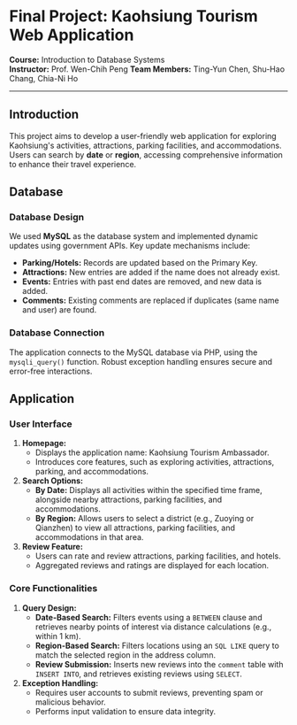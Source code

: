 # Final Project: Kaohsiung Tourism Web Application

**Course:** Introduction to Database Systems  
**Instructor:** Prof. Wen-Chih Peng
**Team Members:** Ting-Yun Chen, Shu-Hao Chang, Chia-Ni Ho

--- 

## Introduction
This project aims to develop a user-friendly web application for exploring Kaohsiung's activities, attractions, parking facilities, and accommodations. Users can search by **date** or **region**, accessing comprehensive information to enhance their travel experience.

## Database 
### Database Design
We used **MySQL** as the database system and implemented dynamic updates using government APIs. Key update mechanisms include:
* **Parking/Hotels:** Records are updated based on the Primary Key.
* **Attractions:** New entries are added if the name does not already exist.
* **Events:** Entries with past end dates are removed, and new data is added.
* **Comments:** Existing comments are replaced if duplicates (same name and user) are found.
### Database Connection
The application connects to the MySQL database via PHP, using the `mysqli_query()` function. Robust exception handling ensures secure and error-free interactions.

## Application
### User Interface
1. **Homepage:**
   * Displays the application name: Kaohsiung Tourism Ambassador.
   * Introduces core features, such as exploring activities, attractions, parking, and accommodations.
2. **Search Options:**
   * **By Date:** 
   Displays all activities within the specified time frame, alongside nearby attractions, parking facilities, and accommodations.
   * **By Region:** 
   Allows users to select a district (e.g., Zuoying or Qianzhen) to view all attractions, parking facilities, and accommodations in that area.
3. **Review Feature:**
   * Users can rate and review attractions, parking facilities, and hotels.
   * Aggregated reviews and ratings are displayed for each location.
### Core Functionalities
1. **Query Design:**
   * **Date-Based Search:**
   Filters events using a `BETWEEN` clause and retrieves nearby points of interest via distance calculations (e.g., within 1 km).
   * **Region-Based Search:** 
   Filters locations using an `SQL LIKE` query to match the selected region in the address column.
   * **Review Submission:**
   Inserts new reviews into the `comment` table with `INSERT INTO`, and retrieves existing reviews using `SELECT`.
2. **Exception Handling:**
   * Requires user accounts to submit reviews, preventing spam or malicious behavior.
   * Performs input validation to ensure data integrity.
